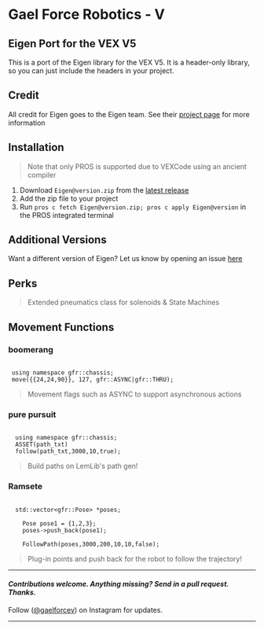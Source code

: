 # Gael Force Robotics - V 

## Eigen Port for the VEX V5
This is a port of the Eigen library for the VEX V5. It is a header-only library, so you can just include the headers in your project.

## Credit
All credit for Eigen goes to the Eigen team. See their [project page](https://eigen.tuxfamily.org/index.php?title=Main_Page) for more information

## Installation

> Note that only PROS is supported due to VEXCode using an ancient compiler

1. Download `Eigen@version.zip` from the [latest release](https://github.com/LemLib/Eigen/releases/latest)
2. Add the zip file to your project
3. Run `pros c fetch Eigen@version.zip; pros c apply Eigen@version` in the PROS integrated terminal

## Additional Versions

Want a different version of Eigen? Let us know by opening an issue [here](https://github.com/LemLib/Eigen/issues/new)

## Perks
 > Extended pneumatics class for solenoids &
 > State Machines

## Movement Functions
### boomerang
 ```

  using namespace gfr::chassis;
  move({{24,24,90}}, 127, gfr::ASYNC|gfr::THRU);

```
> Movement flags such as ASYNC to support asynchronous actions

### pure pursuit
```
  
  using namespace gfr::chassis;
  ASSET(path_txt)
  follow(path_txt,3000,10,true);

```
> Build paths on LemLib's path gen!

### Ramsete
```

  std::vector<gfr::Pose> *poses;
	
	Pose pose1 = {1,2,3};
	poses->push_back(pose1);

	FollowPath(poses,3000,200,10,10,false);

```
> Plug-in points and push back for the robot to follow the trajectory!

---
#### _Contributions welcome. Anything missing? Send in a pull request. Thanks._
Follow  ([@gaelforcev](https://instagram.com/gaelforcev)) on Instagram for updates.

---

